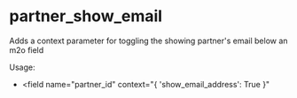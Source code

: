 # partner_show_email
Adds a context parameter for toggling the showing partner's email below an m2o field

Usage:
* <field name="partner_id" context="{ 'show_email_address': True }"
